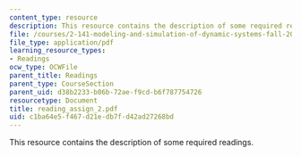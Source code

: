 ```yaml
---
content_type: resource
description: This resource contains the description of some required readings.
file: /courses/2-141-modeling-and-simulation-of-dynamic-systems-fall-2006/c1ba64e5f467d21edb7fd42ad27268bd_reading_assign_2.pdf
file_type: application/pdf
learning_resource_types:
- Readings
ocw_type: OCWFile
parent_title: Readings
parent_type: CourseSection
parent_uid: d38b2233-b06b-72ae-f9cd-b6f787754726
resourcetype: Document
title: reading_assign_2.pdf
uid: c1ba64e5-f467-d21e-db7f-d42ad27268bd
---
```

This resource contains the description of some required readings.

